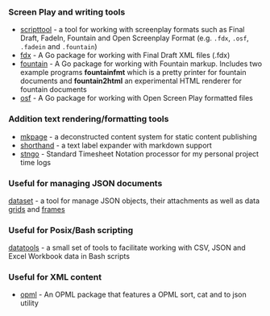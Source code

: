 
### Screen Play and writing tools

+ [scripttool](https://rsdoiel.github.io/scripttool/) - a tool for working with screenplay formats such as Final Draft, FadeIn, Fountain and Open Screenplay Format (e.g. `.fdx`, `.osf`, `.fadein` and `.fountain`)
+ [fdx](https://rsdoiel.github.io/fdx/) - A Go package for working with Final Draft XML files (.fdx)
+ [fountain](https://rsdoiel.github.io/foutnain/) - A Go package for working with Fountain markup. Includes two example programs **fountainfmt** which is a pretty printer for fountain documents and **fountain2html** an experimental HTML renderer for fountain documents
+ [osf](https://rsdoiel.github.io/osf/) - A Go package for working with Open Screen Play formatted files

### Addition text rendering/formatting tools

+ [mkpage](https://caltechlibrary.github.io/mkpage/) - a deconstructed content system for static content publishing
+ [shorthand](/shorthand/) - a text label expander with markdown support
+ [stngo](/stngo/) - Standard Timesheet Notation processor for my personal project time logs

### Useful for managing JSON documents

[dataset](https://caltechlibrary.github.io/dataset/) - a tool for manage JSON objects, their attachments as well as data [grids](https://caltechlibrary.github.io/dataset/docs/grid.html) and [frames](https://caltechlibrary.github.io/dataset/docs/frames.html)

### Useful for Posix/Bash scripting

[datatools](https://caltechlibrary.github.io/datatools/) - a small set of tools to facilitate working with CSV, JSON and Excel Workbook data in Bash scripts

### Useful for XML content

+ [opml](/opml/) - An OPML package that features a OPML sort, cat and to json utility
